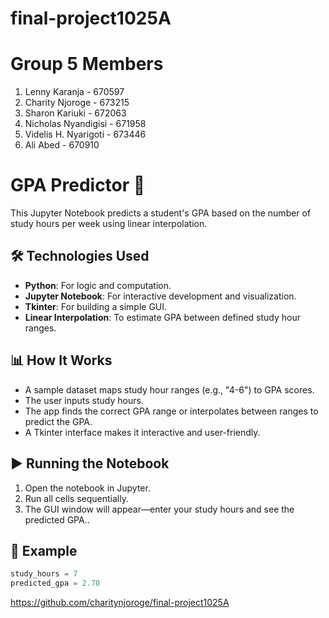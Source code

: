 # final-project1025A

# Group 5 Members

1. Lenny Karanja - 670597  
2. Charity Njoroge - 673215  
3. Sharon Kariuki - 672063  
4. Nicholas Nyandigisi - 671958  
5. Videlis H. Nyarigoti - 673446  
6. Ali Abed - 670910 

# GPA Predictor 📘

This Jupyter Notebook predicts a student's GPA based on the number of study hours per week using linear interpolation.

## 🛠 Technologies Used

- **Python**: For logic and computation.
- **Jupyter Notebook**: For interactive development and visualization.
- **Tkinter**: For building a simple GUI.
- **Linear Interpolation**: To estimate GPA between defined study hour ranges.

## 📊 How It Works

- A sample dataset maps study hour ranges (e.g., "4-6") to GPA scores.
- The user inputs study hours.
- The app finds the correct GPA range or interpolates between ranges to predict the GPA.
- A Tkinter interface makes it interactive and user-friendly.

## ▶️ Running the Notebook

1. Open the notebook in Jupyter.
2. Run all cells sequentially.
3. The GUI window will appear—enter your study hours and see the predicted GPA..

## 📘 Example

```python
study_hours = 7
predicted_gpa = 2.70

```

https://github.com/charitynjoroge/final-project1025A 

```




